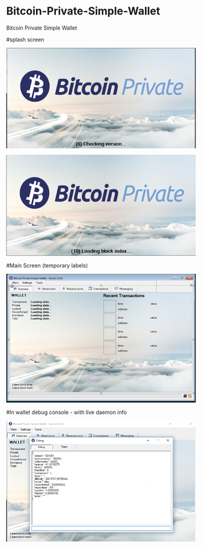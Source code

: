 # Bitcoin-Private-Simple-Wallet
Bitcoin Private Simple Wallet


#splash screen


![SplashScreen](https://github.com/interbiznw/Bitcoin-Private-Simple-Wallet/blob/master/previews/splash1.png)




![SplashScreen](https://github.com/interbiznw/Bitcoin-Private-Simple-Wallet/blob/master/previews/splash2.png)


#Main Screen (temporary labels)


![SplashScreen](https://github.com/interbiznw/Bitcoin-Private-Simple-Wallet/blob/master/previews/main.png)

#In wallet debug console - with live daemon info

![SplashScreen](https://github.com/interbiznw/Bitcoin-Private-Simple-Wallet/blob/master/previews/debug.png)
